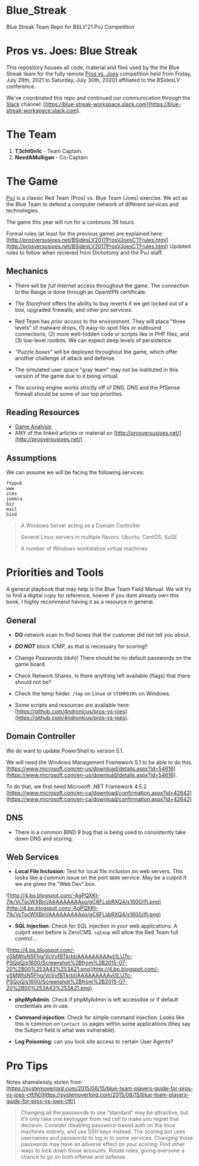 # Blue_Streak
Blue Streak Team Repo for BSLV'21 PvJ Competition


Pros vs. Joes: Blue Streak
===============================

This repository houses all code, material and files used by the the Blue Streak team for the fully remote [Pros vs. Joes] competition held from Friday, July 29th, 2021 to Saturday, July 30th, 20201 affiliated to the BSidesLV conference. 

We've coordinated this repo and continued our communication through the [Slack] channel: [https://blue-streak-workspace.slack.com](https://blue-streak-workspace.slack.com).


The Team
===========

1. __T3cht0n1c__ - Team Captain.
2. __NeedAMulligan__ - Co-Captain 



The Game
===========

[PvJ] is a classic Red Team (Pros) vs. Blue Team (Joes) exercise. We act as the Blue Team to defend a computer network of different services and technologies.

The game this year will run for a continuos 36 hours.

Formal rules (at least for the previous game) are explained here: [http://prosversusjoes.net/BSidesLV2017ProsVJoesCTFrules.html](http://prosversusjoes.net/BSidesLV2017ProsVJoesCTFrules.html) Updated rules to follow when recieved from Dichotomy and the PvJ staff.

Mechanics
---------

* There will be _full Internet_ access throughout the game. The connection to the Range is done through an OpenVPN certificate.

* _The Storefront_ offers the ability to buy reverts if we get locked out of a box, upgraded firewalls, and other pro services.

* Red Team has _prior access_ to the environment. They will place "three levels" of malware drops, (1) easy-to-spot files or outbound connections, (2) more well-hidden code or scripts like in PHP files, and (3) low-level rootkits.  We can expect deep levels of persistence.

* _"Puzzle boxes"_ will be deployed throughout the game, which offer another challenge of attack and defense.

* The simulated user space "gray team" may not be instituted in this version of the game due to it being virtual.

* The scoring engine works strictly off of DNS. DNS and the PfSense firewall should be some of our top priorities. 

Reading Resources
------------

* [Game Analysis](https://blog.infosecanalytics.com/2018/08/game-analysis-of-2018-pros-vs-joes-ctf.html)
* ANY of the linked articles or material on [http://prosversusjoes.net/](http://prosversusjoes.net/)


Assumptions
---------------

We can assume we will be facing the following services:

```
ftppub
www
zcms
joomla
biz
mail
bind
```

> A Windows Server acting as a Domain Controller
>
> Several Linux servers in multiple flavors: Ubuntu, CentOS, SuSE
>
> A number of Windows workstation virtual machines

Priorities and Tools
=======================

A general playbook that may help is the Blue Team Field Manual. We will try to find a digital copy for reference, hoever if you dont already own this book, I highly recommend having it as a resource in general.

General
---------

* __DO__ network scan to find boxes that the customer did not tell you about. 
* ___DO NOT___ block ICMP, as that is necessary for scoring!!
* Change Passwords (duh)! There should be no default passwords on the game board.
* Check Network Shares. Is there anything left available (flags) that there should not be?
* Check the temp folder. `/tmp` on Linux or `%TEMPDIR%` on Windows.


* Some scripts and resources are available here: [https://github.com/4ndronicus/pros-vs-joes](https://github.com/4ndronicus/pros-vs-joes).

Domain Controller
---------------------

We do want to update PowerShell to version 5.1. 

We will need the Windows Management Framework 5.1 to be able to do this. [https://www.microsoft.com/en-us/download/details.aspx?id=54616](https://www.microsoft.com/en-us/download/details.aspx?id=54616).

To do that, we first need Microsoft .NET Framework 4.5.2. [https://www.microsoft.com/en-ca/download/confirmation.aspx?id=42642](https://www.microsoft.com/en-ca/download/confirmation.aspx?id=42642)


DNS
----------

* There is a common BIND 9 bug that is being used to consistently take down DNS and scoring.


Web Services
--------------

* __Local File Inclusion__: Test for local file inclusion on web servers. This looks like a common issue on the port `8800` service. May be a culprit if we are given the "Web Dev" box.

![http://4.bp.blogspot.com/-AgPQXKt-7Ik/VcTocWXBirI/AAAAAAAAAxo/gC6FLsbRXQ4/s1600/lfi.png](http://4.bp.blogspot.com/-AgPQXKt-7Ik/VcTocWXBirI/AAAAAAAAAxo/gC6FLsbRXQ4/s1600/lfi.png)

* __SQL Injection__: Check for SQL injection in your web applications. A culprit seen before is ZeroCMS. `sqlmap` will allow the Red Team full control...

![http://4.bp.blogspot.com/-ySMWtsN5Fhg/VcVyfBTkrbI/AAAAAAAAAyI/ILU7o-PSQoQ/s1600/Screenshot%2Bfrom%2B2015-07-20%2B00%253A43%253A21.png](http://4.bp.blogspot.com/-ySMWtsN5Fhg/VcVyfBTkrbI/AAAAAAAAAyI/ILU7o-PSQoQ/s1600/Screenshot%2Bfrom%2B2015-07-20%2B00%253A43%253A21.png)

* __phpMyAdmin__: Check if phpMyAdmin is left accessible or if default credentials are in use.

* __Command injection__: Check for simple command injection. Looks like this is common on `Contact Us` pages within some applications (they say the Subject field is what was vulnerable).

* __Log Poisoning__: can you lock site access to certain User Agents?



Pro Tips
===========

Notes shamelessly stolen from [https://systemoverlord.com/2015/08/15/blue-team-players-guide-for-pros-vs-joes-ctf/N](https://systemoverlord.com/2015/08/15/blue-team-players-guide-for-pros-vs-joes-ctf/)

> Changing all the passwords to one “standard” may be attractive, but it’ll only take one keylogger from red cell to make you regret that decision.
> Consider disabling password-based auth on the linux machines entirely, and use SSH keys instead.
> The scoring bot uses usernames and passwords to log in to some services. Changing those passwords may have an adverse effect on your scoring. Find other ways to lock down those accounts.
> Rotate roles, giving everyone a chance to go on both offense and defense.


[Pros vs. Joes]: http://prosversusjoes.net/
[PvJ]: http://prosversusjoes.net/
[Slack]: https://slack.com/
